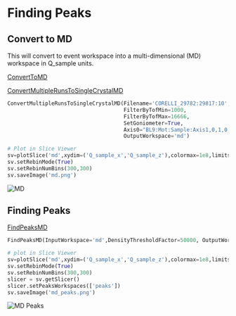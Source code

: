 # Finding Peaks

## Convert to MD

This will convert to event workspace into a multi-dimensional (MD) workspace in Q_sample units.

[ConvertToMD](http://docs.mantidproject.org/nightly/algorithms/ConvertToMD.html)

[ConvertMultipleRunsToSingleCrystalMD](http://docs.mantidproject.org/nightly/algorithms/ConvertMultipleRunsToSingleCrystalMD.html)

```python
ConvertMultipleRunsToSingleCrystalMD(Filename='CORELLI_29782:29817:10',
                                     FilterByTofMin=1000,
                                     FilterByTofMax=16666,
                                     SetGoniometer=True,
                                     Axis0="BL9:Mot:Sample:Axis1,0,1,0,1",
                                     OutputWorkspace='md')

# Plot in Slice Viewer
sv=plotSlice('md',xydim=('Q_sample_x','Q_sample_z'),colormax=1e8,limits=[-5,5,-5,5],colorscalelog=True)
sv.setRebinMode(True)
sv.setRebinNumBins(300,300)
sv.saveImage('md.png')
```

![MD](md.png)

## Finding Peaks

[FindPeaksMD](http://docs.mantidproject.org/nightly/algorithms/FindPeaksMD.html)

```python
FindPeaksMD(InputWorkspace='md',DensityThresholdFactor=50000, OutputWorkspace='peaks')

# plot in Slice Viewer
sv=plotSlice('md',xydim=('Q_sample_x','Q_sample_z'),colormax=1e8,limits=[-5,5,-5,5],colorscalelog=True)
sv.setRebinMode(True)
sv.setRebinNumBins(300,300)
slicer = sv.getSlicer()
slicer.setPeaksWorkspaces(['peaks'])
sv.saveImage('md_peaks.png')
```

![MD Peaks](md_peaks.png)

